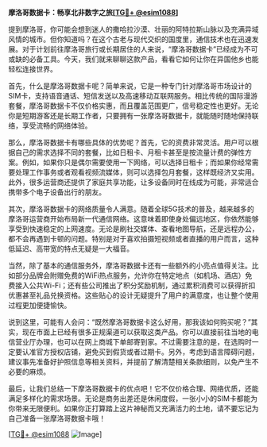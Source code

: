 **摩洛哥数据卡：畅享北非数字之旅[[TG💪+ @esim1088](https://t.me/s/esim1088)]**

提到摩洛哥，你可能会想到迷人的撒哈拉沙漠、壮丽的阿特拉斯山脉以及充满异域风情的城市。但你知道吗？在这个古老与现代交织的国度里，通信技术也在迅速发展。对于计划前往摩洛哥旅行或长期居住的人来说，“摩洛哥数据卡”已经成为不可或缺的必备工具。今天，我们就来聊聊这款产品，看看它如何让你在异国他乡也能轻松连接世界。

首先，什么是摩洛哥数据卡呢？简单来说，它是一种专门针对摩洛哥市场设计的SIM卡，支持语音通话、短信发送以及高速移动互联网服务。相比传统的国际漫游套餐，摩洛哥数据卡不仅价格实惠，而且覆盖范围更广，信号稳定性也更好。无论你是短期游客还是长期工作者，只要拥有一张摩洛哥数据卡，就能随时随地保持联络，享受流畅的网络体验。

那么，摩洛哥数据卡有哪些具体的优势呢？首先，它的资费非常灵活。用户可以根据自己的需求选择不同的套餐，比如日租卡、月租卡甚至是按流量计费的弹性方案。例如，如果你只是偶尔需要使用一下网络，可以选择日租卡；而如果你经常需要处理工作事务或者观看视频流媒体，则可以选择包月套餐，这样既经济又实用。此外，很多运营商还提供了家庭共享功能，让多设备同时在线成为可能，非常适合携带多个电子设备出行的朋友。

其次，摩洛哥数据卡的网络质量令人满意。随着全球5G技术的普及，越来越多的摩洛哥运营商开始布局新一代通信网络。这意味着即使身处偏远地区，你依然能够享受到快速稳定的上网速度。无论是刷社交媒体、查看地图导航，还是远程办公，都不会再遇到卡顿的问题。特别是对于喜欢拍摄短视频或者直播的用户而言，这种低延迟、高带宽的特点无疑是一大福音。

当然，除了基本的通信服务外，摩洛哥数据卡还有一些额外的小亮点值得关注。比如部分品牌会附赠免费的WiFi热点服务，允许你在特定地点（如机场、酒店）免费接入公共Wi-Fi；还有些公司推出了积分奖励机制，通过累积消费可以获得折扣优惠甚至礼品兑换资格。这些贴心的设计无疑提升了用户的满意度，也让整个使用过程更加便捷愉快。

说到这里，可能有人会问：“既然摩洛哥数据卡这么好用，那我该如何购买呢？”其实，现在市面上已经有很多正规渠道可以获取这类产品。你可以直接前往当地的电信营业厅办理，也可以在网上商城下单邮寄到家。不过需要注意的是，在选购时一定要认准官方授权店铺，避免买到假货或者过期卡。另外，考虑到语言障碍问题，建议事先准备好护照信息等相关资料，并提前了解清楚相关条款细则，以免产生不必要的麻烦。

最后，让我们总结一下摩洛哥数据卡的优点吧！它不仅价格合理、网络优质，还能满足多样化的需求场景。无论是商务出差还是休闲度假，一张小小的SIM卡都能为你带来无限便利。如果你正打算踏上这片神秘而又充满活力的土地，请不要忘记为自己准备一张摩洛哥数据卡哦！

[[TG💪+ @esim1088](https://t.me/s/esim1088) ![Image](https://i.postimg.cc/4NQfJmqS/Snipaste-2025-05-13-00-14-12.png)]
